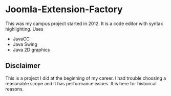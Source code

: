 # Joomla-Extension-Factory

This was my campus project started in 2012. It is a code editor with syntax highlighting. Uses 

- JavaCC
- Java Swing
- Java 2D graphics


## Disclaimer

This is a project I did at the beginning of my career. I had trouble choosing a reasonable scope and it has performance issues. It is here for historical reasons.
